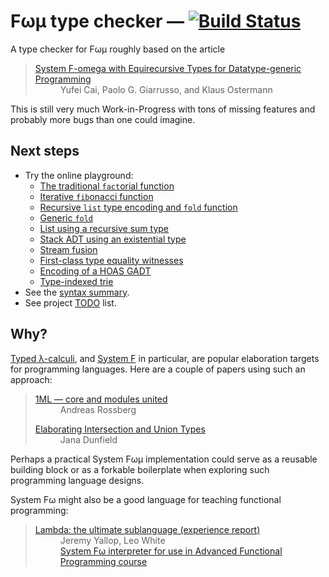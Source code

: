 # Fωμ type checker &mdash; [![Build Status](https://travis-ci.org/polytypic/f-omega-mu.svg?branch=main)](https://travis-ci.org/polytypic/f-omega-mu)

A type checker for Fωμ roughly based on the article

<blockquote>
  <dl>
    <dt>
      <a href="https://dl.acm.org/doi/10.1145/2914770.2837660">
        System F-omega with Equirecursive Types for Datatype-generic Programming
      </a>
    </dt>
    <dd>Yufei Cai, Paolo G. Giarrusso, and Klaus Ostermann</dd>
  </dl>
</blockquote>

This is still very much Work-in-Progress with tons of missing features and
probably more bugs than one could imagine.

## Next steps

- Try the online playground:
  - [The traditional `fact`orial function](https://polytypic.github.io/f-omega-mu/#MQAgKgFgpiAuBOBDAJgS1qg9gO0QGxAAMAzRAY1kM3lXxGIFdsKtsAoNvKWe8ngXhCAe4FIUAXKmyxASYSTYAOjYgQgbuBsEqYuXLUxENhCATIhABGJdtjQDZ7SCh4AzjAMAqXhRAAKAwFpTAShBJNlEeAFYgA)
  - [Iterative `fib`onacci function](https://polytypic.github.io/f-omega-mu/#MQAgkgLgpgTghhAlgNyiABgM0QI3QewDs4BjExETAV0JKSICgGAbKCS3EAXgZBFfbN8+AA7cQgHuAhogFyJC7QEmEIeUpUKQy1QDpefEIG7gRHIXaDAKxMQzhK7v37EmEIRCATIhAAGPQ4gALKFdEH30oZgBnNGkxcxAACgoAahBzAEp41wBaEABGdPk9aK9c9SZsHFzPIA)
  - [Recursive `list` type encoding and `fold` function](https://polytypic.github.io/f-omega-mu/#MQAgSgpgxgrgTgZwJYDcIgAYBskIC4Yh4CeADuhAHZQD2AJkpQOYgCGldmAZjVnYVxjU8SGpQBQ4rBDxEy6HPhABeEIG7gPADpAPcCKtgACI4mgN6UkWAFwg4AGhC1KCK7MBJhCD0g3cAL6frIRklpWTMsFRBAbOAtCKM1KAtTcytbezEnIj8PV2tvTShNUICJYNTHcKjNNQALOgstDUsszRjK+MTLazsHdOysvx88vLSQGqIwwKkZEB4+cuijbRnagApsuH6ASn7M3Fk1yq5KOu2vSoAvC1iADycm8RAQG4BtOABdEHbws67h1TUruqVG4WJpLaaUEDLQ6PEBnLY3XwTEqkJAAfQYTCQeAQ4W6T0YeHeAGZIXiCe8AIyktL4yiEkAAFmpjlp9Kpy1CrNeGx5WwmSy5XMh-wsBMqTjFVxAAGoQAgtgAGEAo9FITHYoA)
  - [Generic `fold`](https://polytypic.github.io/f-omega-mu/#MQAg4gpgdhBOCWBjEADAZgewDYBMUCh8sIAXEEgTwAcIQAxAVykRI1hAF4RBu4DQC4AVICTCAQDpAAEQBDCQCNRACkkghIGQEplIeWhBKVO9SHhRCxMplyd8IEIGzgfsLG8AtpKp96TFmxBpR1mztpbkksAHMIGVhJDx09XX9AwMAe4BwMOmwcD2TtDRVpAKSbbgA3bNzEoqTQiKilbVcqAG0ctDUAXSbJdpA0jMsSjWNCCxwgA)
  - [List using a recursive sum type](https://polytypic.github.io/f-omega-mu/#MQAgMglgzgLiCuUIDsDmICGIBOBTAxvNkgG64hTwC2IMAngA64BQzANrnPUyG9HAF4QgbuAAFgBMAdIB7gGG0kBtZBDYAuEAG8AvgBoQ+APbIo6jRL1ytAXRApWHOMrYghgbOAYipy81aQ6vrC0NnbsnPpGUN7ukmLiqh7CcqoBXIqGxt5m4hZsvv78QbbI9mEoAGYoEDC4APJlUQkS8TJJKbSS6VAKMDYStM4hDrQYANa4AHINLaMT6ihwgEmEvAWLy4EezCAiyKrzMQAeJm0bW1sQ9cgggCZEIAAMtKK4xaenTt1Wm6e4bFAsL1uHfQYX6aT7-EBeITCAD6qm0kjePR0YP+nW8wnwcKatBy+XWWg6EXe+kkfQAFDAZpMycgALQARgAlCS5IyUVtfCFKWNxgpYNgUKgbABWEBk8qVap1PkwAVoGwAIgAYoBJ4GkCsZQA)
  - [Stack ADT using an existential type](https://polytypic.github.io/f-omega-mu/#MQAgygLghgxg1iAggEQCogK4GcCWA7AcxCjxAFMAPHLCMvCHKAGxAgE8AHMgKG6bIitOZEAHsODUaQC8IQN3AANwB0AbTxSyALhABvAL4AaEFlEBbLSAUBdEPj4ChXEE2qDZipYB7gFzVV4cTNr6RjBSWEEAFgAm2gpGEIHOrno2dvaC7E6QsAjuNDmaAFQggEmEIIVKOtwg5KYSbNqAAETK+fCWBtUgHNgRTcoKpcbQbQNlrQhxnRzifUrjloPikqQ6CswYFnFDBdsjetx6tni8-BCAUAzZ8AD044DQDNJnVTVkdewgsoDZwMpqAe+6h9ofIJrB0at0sBE-l8lHIKJplLDwkDLKpQngsH8dNE-hR4ixZBQsACkjRLFZQV1xFCEYTNMjlISQDAoFgRE8aiB-Pj5AB9TT6JSdDkgNQaTHEpY4KS6NZMDaxIzjQGuSwpCk1NEY9wAJ350QVrES9L0guFNRUJnMmNlGz+2qU0UVw1yIHtCQlEilKxtmydO2NVk6+z02kAwEQACkucAAlFcgbc0qdiDz5rIo0pwREVPgIDYAKwgSPOjM9bP0GwARkL6czZdzIAAzNXiy96nWrNHO0cTg4IKIecjPspPH2B65NPNRiTgTDwpPTeBi9MOCprMYmSy2ULOWL3HyBdvzVzxSBlaSQdvLSIdfyfQalbsJibDyLNZjsbJ7T68X9R8j7eMxL0oGNSHGkf6uO2ybjEAA)
  - [Stream fusion](https://polytypic.github.io/f-omega-mu/#MQAgygLgTgpghgWxAMwK4GcCWB7AdgKH1ACE50YATEPECACxhAAc4mYoiiRvJZEUMOXAC4QAMSjYkAGUzoI6WtnDR4CRRGUA5bPUy4A5iDgQQAQQA2FrtwAiqXAGM4uEAGFsqCAoA0IAEpSLiDSMOiOdProANaYAJ5+tjSQMADucFAQNiB03kzCAPQFjpgQYTDsAHRyEJVM6KiVlKgFAG6YaRTYjgUNCAgZcQD8XZgAvACMAAyVE7OzUwAslQDsi1MThCRkmI4gsI6oUFitjBY1tHFs+BYwphBXZxdjIIDdwK2VgD3A5-KVANq4TAWUQAbwAvn5HHh0KC6BRRK0-BBgSAfhAwQBdED6Qi3UyyeQgMb4bh4kCAixEkCAbOBagCgVTwSBRGjaFicaS7iAobhFC9aZVXnDhLVXsjhKy6Ty+SAQXCkRYwczURcIOyCJzTPpkPpSjAAPrYZBUgVC+G1T7iyWVaV-NU5KjI7Ea1FciBwaIG1z8i3uz36kTO0yAJMIVYSQ2H7oKRPpRQAPGHWkncbHG1yAEyIQFNaAwXSnyUC7Rjk9wYBZyCWUwnuWRGCDK-mKVTXuDKhSiz4Gynpc25fDaAqWaqwTboUWHSAABR+r1T3AAWgmAEpaBYl12lRzXVrdHBmzHcLVK2SLNhsEwqd8z-lYyBQ6zY4LMMJH13MMbMCAADzknMwVy2rG7JTqe55TpgADUy4rmW5AFhYfxAc6x7XlmyZbiCFKQtCfjarqZSGsgSIel6uG7puBBcDorgHEcJyMDAcY1P+ECYHAlLyHwSAPNceKAFAMvBqL0qiIIA0AzEpqlxsCA8gwBeLxioK6D-F0uAwKCEIgHEHQWP2faiBAg4yZpMSYPkMnqsmZI8YwnFqM2tSAMBEykgnZiCiOgfhqXGEAeXeMllBepjoBRVlcka+qsvycCCgmEoXDFfH1vmblIC8Cado2jGmApcWsjF1bOHByX5vBvYjn8qmMC8TIeYFxggQlS4YplpU9gpjjCPpxhGflFXaWWVAvHsdVyQ1k75c1lZgsmSp1VxxgFPlolbtZ2CRc8NIxa8SWpV52Vgr0onCKlxiVMebrrVFICWldNQnf5+WxTCyldt5piFbWspdtwVXlZUBK1O2cAtT9Wk6UNbzdXARkhQDNSjryfwgxO053eGa6taVMmxPJSgbfIG7IfmmgE8FIlIKtXIDHj1IxdSABGgrICIe6hkzO2uRT+0+Yd6DHadiUlSl3NvdlzZxa92PcO9ICfcVYO-Xg1VQxVf01XNAVjQzFlY9LA26b2wo9auHkjorKZ-AbkN9lSLMOgqVLIprskXjr6Cg9LKamXjrw+yd-w+8qrsgO7xZezN+YuxTodHVTpg6hYZRQCa235GzodnhYgq7dz5IHUdJ0x0LXZ7WLPkSy951e7L8t1hb6uqypyuMtHY17h7evY9bzaddDsPm17+bvsw3KVHCf55kP3BWxDVIjVrF4d+H08gLBMAW-mfxB8NlROqNS+6xbO9vP7ynb7jwf1cvYORym0cLXAccumSrBsLgkN0znYATL0EwC8Xb+AAmXoQCAGP2rimayjwZJUj+D-DyEw-BgCAR5IB6okqlxji8eBEwqQ-0qKdDyntSqywUlXRQRV65ex-s2dAEwTpzAIbLehNYFbT0bi2CqJ94FAPwUAwhMdiFX3bkfaePcFL91NjJCYg9V6z0GoyeUq44G0JePvCybdD6d2PpfchDD6GBz0SAXBVJWHCIPg1D2t8u4phQXQ1B6ABEoLbOLJxbDqFD04a2SqLcNYiO0SQr2EiobGxhtIpxcjp4KMNjVZRTocH2PUZSYhWirFBOlifP2jiBEXzMqovhLx3EWMXuk2+G5ppX0fs-ZMSUIpoiROjQyIAaZ+ETsnPwb9-wUDBKIZyFNhAACp-KDMqMLFM9T7ogEAABEMV8r+UFrY0maJRCzMEY-R6CVbE01WTFaZTNJwZwZiuUMgsFkxwZrY9p7BdmVEOf5BmWcTkBQ2ac4utiukf1uWct5ryXn2TgNNYSXFRLIS4AAUTjIgJgtwQAYDgAYDek4-bxUJK+HgFM95NMQoeFe3BJyCUQJUGmOK1SkqxMiuML5DyVDjCAYZQD1zYwJZi65UByVTleFSx8dKACkIBCkcuXGDFlXFiWsHJRyyl1Lah0ogiAYV09RVqEqJ8ig5LN5TkJQgSokz5AcvQEy1eyqiV6ogAapclqrXJknIDaou4QAAFYlxAA)
  - [First-class type equality witnesses](https://polytypic.github.io/f-omega-mu/#MQAgYglgTgzgLgWgMYBsCGMYjgTwA4CmIBAjgK5ooS4gDu1AdgZswFCsoFzb5EAyBCACMGEAF4gAvCEDdwIEbgAHQzATcALAAESAx4ABcAKhCAkwhA6FGkHIMhTykBAYcuPQuAD2KACZTZileu17D-kYKABRqgM3AJiBhUQCUFqbm1rbsnNy4TgCiJJ4ypLoWgcYA3qwgIM4AZmCublogaopqqtXuZiDWhqRtygA0peUVAsKiYnUN6qpDIuLdFl2JfWVQBBUoY4rzZosgMDgAtnvrEwqbHcTZ1nLbcFBoDDBHTeoRXdbRndmJc59R186PqlOFnMhl6-QqUGch3qjUBPzOZzkrAAvjY7PZuFMRlJ+qkBi0PNJANnAiiJqhkaCEWgJ3QURL8BSUAAstAkFJSANryJSqBLxdoAXRAwSJERkAA9WVEFOK4ky0biHJUsTNiaShEpKVoVRJzBrKQqynjlqtPCS6QyAkpJWzxYaQHjdgczaTyVqdbT6fkrZyfFZ+XIhcEJVLFLL7XibncsGq6apRUohEhtYJphI3pqqR7EhbvUEQ2ykxyNEHOSWQOHkkaHHBnC645mU8MZjnfeKZUKqw6HBCofWyY3s+0FLWOcoBRzA8KnXtJxPxyBKXEu4AoBiKlQJPQGOq3JpQW5nW6j9yPzi3vb2qLqgGAiYJZGIAeh1gGgGBUYlytSSK7gbmr9t1UjSrZCBGSqDKm2KxgOFJZhBLbDl6hSMjILLhJE0QRGWZhBkyc7LnY1bcHu-aWkYyEVFoaGmBhCgVHOoHcDO-6NkBCGkYUSgUaEETUbE7JCFy3i8u02EgBUDHYLc9zMQmMhJtSf4ZjBCmtDmRKAKvAeYcf0ZQyBRaHqVE0pFjIYqAC3ACiGeY7wgFZIBmUGsmSnZEThsEnLqUKFT4d+2B1lBAEqR4wGCTyCggoKwpOVork+YRYmQnszHKaxqijuO9HBDOc5jkKS72muv7uFuypwWIu4rPuOz7HsR5STAp7nolV4gLe94PgSz7JKwRQ7h+bjIkAA)
  - [Encoding of a HOAS GADT](https://polytypic.github.io/f-omega-mu/#MQAgogdgxg9gJgSwgcxDAZiAhiAEgeQEEBlEAcUIBEAVAKFoBsBTAFxBYE8AHJkQHuAAwlgDOTYQC4AFACoQgJMIQ0gJTzFIALwhA3cAAncbIXSAdAG9aIEADUsDcSEAARAA8jF12-cfPnx6p0hHADTmIABCSHZORvYcUQBeRpI+ChyqsSoKYI5cfkngWX4pCn6xQa4AkugRzl6Z2SAARjAwDKq1Oa35-r7+pSCEXFxVUTFerm0giaoc6Xl1uQW9ADJYALZD0S6j7pLjuePT3ZPJSr0AYgiO6yOj45JHIAcKuY8gfvfTtAC+9FgQcPxtfSqWSaLTOex6AyKIxCUTCV7dHxIejMNjWFqaQDZwNV3GDxDitoT3JjIcCjFooBJYWJXkZKUZ0QBtRwAXS6yNRoSQGhA2KMmJimPiWkqz1S5Muu3JHHE+35pMM5Mp4mp8J0dOERjCEGZLMZHD1sTZmB8KQ5rAsFR5fI8FNlnUazXJLHtc3JTFdOXlQMVFKpIhp6vpFV1ICg7BAvHNbH6XGtzgFm20lVuzyUEs9-iTbhJPuhfpVAbVGqMsd1+uN7IgjAtyxW8f512Tmb2nSbhNzUOMBdVtPpdfLBpAmGjIHOPixCabIszdzTqjT2dcnbJPaLfc148HleRNbYKywLCgAAsGyvfcre+qtB6pUxGTo2ZSQLvOUwAG42Hl8D82cSRXYF35ZwDyPY9yzBIxWRAMwLHRBs8WcQJgm1M9BWFRwOFifEpnFPEpS0GU5Uw2IJl-BhQ0cFRJHIisHhOYIQCtSclUzR0GGdFt3S42joMkBBMFo9in3YY8mAgCMmAYURIwYixYzQiUiM6d503wzpnF4qY2UwsjPwo6CqKWVZFJnQCMjbDNNP0ujJEwSQmUMpQ5LHC5TJTFTVIXKZ00YkBOUwTRaK8p5tOHF8JL4ZAcOSKyjEwVBHC+CKUQtU4sCgNhNC3JAWD1XK2UkYIB1y1QCsZUqFAKiYzJUyqIpYdMQBKiA8oq1rCvUupcqMPyQ2qyRtXatryuEmrLh6wjxB6idhrZA4fAcmw5pAAAGZy-IsJaKOqgBGJRNomIbypOjrxum1rpQulgoOkD4vCSrxJDLU68vCoqtmOjq5pWyQ8UmmUZoAWnuwlHsJbaVv25yYZUXdaIGl7vuq9LMomJlqoAVmcoA)
  - [Type-indexed trie](https://polytypic.github.io/f-omega-mu/#MQAgKgngDgpgtASwHYBMYA8YpAFwE4IwBQRANjDrtDCAPJSUC8Ig3cABuAdANoByA9khgAuEAAoAlABoQAZT4BbYSDYBdEMjIUqsEAEFSTVmwCMHdgCZuASSTGRJ6TfP3zajZso5qIQD3AYAsIAVCCASYQgwWHBzCwA1macgABEeEIR4aHhHADCAIYAzjC5IHjpxTHKJNmovjn5uUKiqY3i6VGsyY0tHADeRCAgAKpICDgiCZx9E5NT05P0lGwlYs0zfWySvXoGIKOJMaYJMZb+hCB7yunHNIfnYcWi+pRnh81rGwAK2QjJIGMcB-uHDh9S6nYxiEHXNjNW5iPbSZ6TNhEAC+6iQJHIlEGwxAzEA2cDjGbsIRzZRAlYrPHtFqdFgAYzqNQKRQ4DI42JwXFU5w0mM2lFxIAJHDxexFgJYpCEELBnBYyQh5jJVJSNMiZgZQiZhTwrNyHAeXJUXD2xsOalIRTRHhAHy+guFotMossLBGMvBAVOSqh5KF1MitM12pZbLteCNJuMZtcuGtNvk2RwdIAFg6A2l1fTGXlmbrRSK5e6vWVOJy8GoGfG+aQ+HwYgBXKCCny1+tNoQHP6cCE3U7pUmcRPJlNcWLxDhlMKDtQ9Poch1ytgkhhklgSDivPoPPr4zhO8WunB2D1F5yKtcxIQ7p6WDZ9Mp03MgOdTGxg6J7IRituNqBR41uWPUF1mmJxBViZxAV-JsTVcI1cCVQ57xAZFQNtT5ij3cVnQlYsTjOUQL19dcvzhb1v3McQOBQmD-1NLhiLUR4wSffIXxQvp+EECCN14AQaGYCRtjoVdVHQyY5EUCD8KuH0ODouDAOY70UORFF4wkIA)
- See the [syntax summary](SYNTAX.md).
- See project [TODO](TODO.md) list.

## Why?

[Typed λ-calculi](https://en.wikipedia.org/wiki/Typed_lambda_calculus), and
[System F](https://en.wikipedia.org/wiki/System_F) in particular, are popular
elaboration targets for programming languages. Here are a couple of papers using
such an approach:

<blockquote>
  <dl>
    <dt><a href="https://people.mpi-sws.org/~rossberg/1ml/">1ML — core and modules united</a></dt>
    <dd>Andreas Rossberg</dd>
  </dl>
  <dl>
    <dt><a href="https://arxiv.org/abs/1206.5386">Elaborating Intersection and Union Types</a>
    <dd>Jana Dunfield</dd>
  </dl>
</blockquote>

Perhaps a practical System Fωμ implementation could serve as a reusable building
block or as a forkable boilerplate when exploring such programming language
designs.

System Fω might also be a good language for teaching functional programming:

<blockquote>
  <dl>
    <dt><a href="https://dl.acm.org/doi/abs/10.1145/3342713">Lambda: the ultimate sublanguage (experience report)</a></dt>
    <dd>Jeremy Yallop, Leo White<br><a href="https://github.com/ocamllabs/fomega">System Fω interpreter for use in Advanced Functional Programming course</a><dd>
  </dl>
</blockquote>
